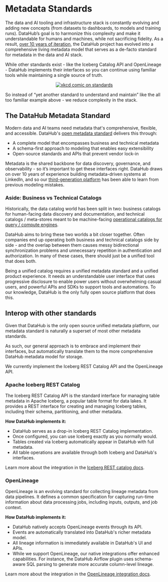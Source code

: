 # Metadata Standards

The data and AI tooling and infrastructure stack is constantly evolving and adding new concepts (from datasets to dashboards, to models and training runs). DataHub’s goal is to harmonize this complexity and make it understandable for humans and machines, while not sacrificing fidelity. As a result, [over 10 years of iteration](https://www.linkedin.com/blog/engineering/data-management/datahub-popular-metadata-architectures-explained), the DataHub project has evolved into a comprehensive living metadata model that serves as a de-facto standard for metadata in the data and AI stack.

While other standards exist - like the Iceberg Catalog API and OpenLineage - DataHub implements their interfaces so you can continue using familiar tools while maintaining a single source of truth.

<p align="center">
<a href="https://xkcd.com/927/"><img max-width="80%" src="https://imgs.xkcd.com/comics/standards.png" alt="xkcd comic on standards" /></a>
</p>

So instead of “yet another standard to understand and maintain” like the all too familiar example above - we reduce complexity in the stack.

## The DataHub Metadata Standard

Modern data and AI teams need metadata that's comprehensive, flexible, and accessible. DataHub's [open metadata standard](./modeling/metadata-model.md) delivers this through:

- A complete model that encompasses business and technical metadata
- A schema-first approach to modeling that enables easy extensibility
- Open-source standards and APIs that prevent vendor lock-in

Metadata is the shared backbone for data discovery, governance, and observability - so it’s important to get these interfaces right. DataHub draws on over 10 years of experience building metadata-driven systems at LinkedIn, and so our [third-generation platform](https://www.linkedin.com/blog/engineering/data-management/datahub-popular-metadata-architectures-explained) has been able to learn from previous modeling mistakes.

### Aside: Business vs Technical Catalogs

Historically, the data catalog world has been split in two: business catalogs for human-facing data discovery and documentation, and technical catalogs / meta-stores meant to be machine-facing [operational catalogs for query / compute engines](https://www.youtube.com/watch?v=yPqSR18BzO4).

DataHub aims to bring these two worlds a bit closer together. Often companies end up operating both business and technical catalogs side by side - and the overlap between them causes messy bidirectional synchronization problems and unnecessary repetition in authentication and authorization. In many of these cases, there should just be a unified tool that does both.

Being a unified catalog requires a unified metadata standard and a unified product experience. It needs an understandable user interface that uses progressive disclosure to enable power users without overwhelming casual users, and powerful APIs and SDKs to support tools and automations. To our knowledge, DataHub is the only fully open source platform that does this.

## Interop with other standards

Given that DataHub is the only open source unified metadata platform, our metadata standard is naturally a superset of most other metadata standards.

As such, our general approach is to embrace and implement their interfaces, but automatically translate them to the more comprehensive DataHub metadata model for storage.

We currently implement the Iceberg REST Catalog API and the OpenLineage API.

### Apache Iceberg REST Catalog

The Iceberg REST Catalog API is the standard interface for managing table metadata in Apache Iceberg, a popular table format for data lakes. It provides a REST interface for creating and managing Iceberg tables, including their schema, partitioning, and other metadata.

**How DataHub implements it:**

- DataHub serves as a drop-in Iceberg REST Catalog implementation.
- Once configured, you can use Iceberg exactly as you normally would.
- Tables created via Iceberg automatically appear in DataHub with full metadata.
- All table operations are available through both Iceberg and DataHub's interfaces.

Learn more about the integration in the [Iceberg REST catalog docs](./iceberg-catalog.md).

### OpenLineage

OpenLineage is an evolving standard for collecting lineage metadata from data pipelines. It defines a common specification for capturing run-time information about data processing jobs, including inputs, outputs, and job context.

**How DataHub implements it:**

- DataHub natively accepts OpenLineage events through its API.
- Events are automatically translated into DataHub's richer metadata model.
- All lineage information is immediately available in DataHub's UI and APIs.
- While we support OpenLineage, our native integrations offer enhanced capabilities. For instance, the DataHub Airflow plugin uses schema-aware SQL parsing to generate more accurate column-level lineage.

Learn more about the integration in the [OpenLineage integration docs](./lineage/openlineage.md).
